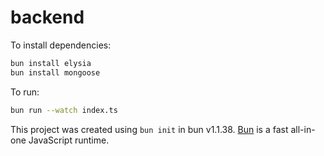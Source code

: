 # backend

To install dependencies:

```bash
bun install elysia
bun install mongoose
```

To run:

```bash
bun run --watch index.ts
```

This project was created using `bun init` in bun v1.1.38. [Bun](https://bun.sh) is a fast all-in-one JavaScript runtime.
